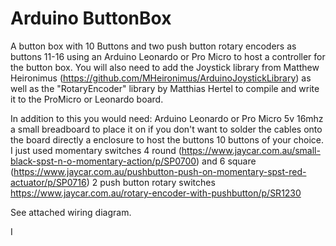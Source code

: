 # Arduino ButtonBox
A button box with 10 Buttons and two push button rotary encoders as buttons 11-16 using an Arduino Leonardo or Pro Micro to host a controller for the button box. You will also need to add the Joystick library from Matthew Heironimus (https://github.com/MHeironimus/ArduinoJoystickLibrary) as well as the "RotaryEncoder" library by Matthias Hertel to compile and write it to the ProMicro or Leonardo board.

In addition to this you would need:
	Arduino Leonardo or Pro Micro 5v 16mhz
  a small breadboard to place it on if you don't want to solder the cables onto the board directly
  a enclosure to host the buttons
  10 buttons of your choice. I just used momentary switches 4 round (https://www.jaycar.com.au/small-black-spst-n-o-momentary-action/p/SP0700) and 6 square (https://www.jaycar.com.au/pushbutton-push-on-momentary-spst-red-actuator/p/SP0716)
	2 push button rotary switches https://www.jaycar.com.au/rotary-encoder-with-pushbutton/p/SR1230

See attached wiring diagram.

 
 I 
